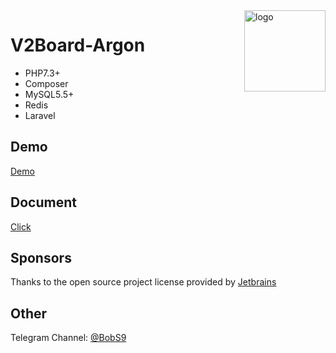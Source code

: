 <img src="https://user-gold-cdn.xitu.io/2019/11/18/16e7f1c39b59e52b?w=500&h=500&f=png&s=85055" alt="logo" width="130" height="130" align="right"/>

# **V2Board-Argon**

- PHP7.3+
- Composer
- MySQL5.5+
- Redis
- Laravel

## Demo
[Demo](https://v2board.com)

## Document
[Click](https://docs.v2board.com)

## Sponsors
Thanks to the open source project license provided by [Jetbrains](https://www.jetbrains.com/)

## Other
Telegram Channel: [@BobS9](https://t.me/BobS9)
